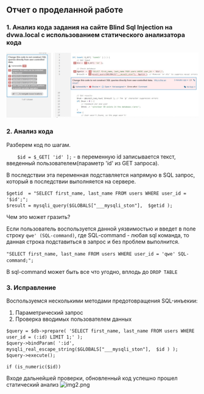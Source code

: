 ## Отчет о проделанной работе

### 1. Анализ кода задания на сайте Blind Sql Injection на dvwa.local с использованием статического анализатора кода


![img1.png](img1.png)

### 2. Анализ кода

Разберем код по шагам.

```    $id = $_GET[ 'id' ];``` - в переменную id записывается текст, введенный пользователем(параметр 'id' из GET
запроса).

В последствии эта переменная подставляется напрямую в SQL запрос, который в последствии выполняется на сервере.

```	
$getid  = "SELECT first_name, last_name FROM users WHERE user_id = '$id';";
$result = mysqli_query($GLOBALS["___mysqli_ston"],  $getid );
```

Чем это может гразить?

Если пользователь воспользуется данной уязвимостью и введет в поле строку ```qwe' (SQL-command)```, где SQL-command -
любая sql команда, то данная строка подставиться в запрос и без проблем выполнится.

```"SELECT first_name, last_name FROM users WHERE user_id = 'qwe' SQL-command;";```

В sql-command может быть все что угодно, вплодь до ```DROP TABLE```

### 3. Исправление

Воспользуемся несколькими методами предотовращения SQL-инъекии:

1. Параметрический запрос
2. Проверка вводимых пользователем данных

```        
$query = $db->prepare( 'SELECT first_name, last_name FROM users WHERE user_id = (:id) LIMIT 1;' );
$query->bindParam( ':id', mysqli_real_escape_string($GLOBALS["___mysqli_ston"],  $id ) );
$query->execute();
```

```
if (is_numeric($id)) 
```
Входе дальнейшей проверки, обновленный код успешно прошел статический анализ
![img2.png](img2.png)